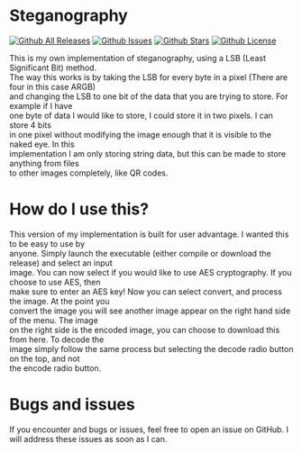 # Steganography
[![Github All Releases](https://img.shields.io/github/downloads/PapyrusCompendium/Steganography/total.svg)]()
[![Github Issues](https://img.shields.io/github/issues/PapyrusCompendium/Steganography.svg)]()
[![Github Stars](https://img.shields.io/github/stars/PapyrusCompendium/Steganography.svg)]()
[![Github License](https://img.shields.io/github/license/PapyrusCompendium/Steganography.svg)]()

This is my own implementation of steganography, using a LSB (Least Significant Bit) method.  
The way this works is by taking the LSB for every byte in a pixel (There are four in this case ARGB)  
and changing the LSB to one bit of the data that you are trying to store. For example if I have  
one byte of data I would like to store, I could store it in two pixels. I can store 4 bits  
in one pixel without modifying the image enough that it is visible to the naked eye. In this  
implementation I am only storing string data, but this can be made to store anything from files  
to other images completely, like QR codes.

# How do I use this?
This version of my implementation is built for user advantage. I wanted this to be easy to use by  
anyone. Simply launch the executable (either compile or download the release) and select an input  
image. You can now select if you would like to use AES cryptography. If you choose to use AES, then  
make sure to enter an AES key! Now you can select convert, and process the image. At the point you  
convert the image you will see another image appear on the right hand side of the menu. The image  
on the right side is the encoded image, you can choose to download this from here. To decode the  
image simply follow the same process but selecting the decode radio button on the top, and not  
the encode radio button.

# Bugs and issues
If you encounter and bugs or issues, feel free to open an issue on GitHub. I will address these issues as soon as I can.
